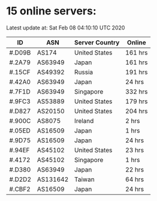 # 15 online servers:

Latest update at: Sat Feb 08 04:10:10 UTC 2020

| ID | ASN | Server Country | Online |
| -- | --- | -------------- | ------ |
| #.D09B | AS174 | United States | 161 hrs |
| #.2A79 | AS63949 | Japan | 161 hrs |
| #.15CF | AS49392 | Russia | 191 hrs |
| #.42A0 | AS63949 | Japan | 24 hrs |
| #.7F1D | AS63949 | Singapore | 332 hrs |
| #.9FC3 | AS53889 | United States | 179 hrs |
| #.D827 | AS20150 | United States | 204 hrs |
| #.900C | AS8075 | Ireland | 2 hrs |
| #.05ED | AS16509 | Japan | 1 hrs |
| #.9D75 | AS16509 | Japan | 24 hrs |
| #.94EF | AS45102 | United States | 23 hrs |
| #.4172 | AS45102 | Singapore | 1 hrs |
| #.D380 | AS63949 | Japan | 22 hrs |
| #.D2D2 | AS131642 | Taiwan | 64 hrs |
| #.CBF2 | AS16509 | Japan | 24 hrs |

